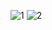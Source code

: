 ![1](https://user-images.githubusercontent.com/29014258/35928865-ab441a40-0c47-11e8-874d-a01aba0e0a3b.png)
![2](https://user-images.githubusercontent.com/29014258/35928867-ab6a7154-0c47-11e8-86f9-346e64b065fd.png)
